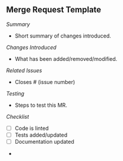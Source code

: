 ## Merge Request Template

*Summary*
- Short summary of changes introduced.

*Changes Introduced*
- What has been added/removed/modified.

*Related Issues*
- Closes # (issue number)

*Testing*
- Steps to test this MR.

*Checklist*
- [ ] Code is linted
- [ ] Tests added/updated
- [ ] Documentation updated
-